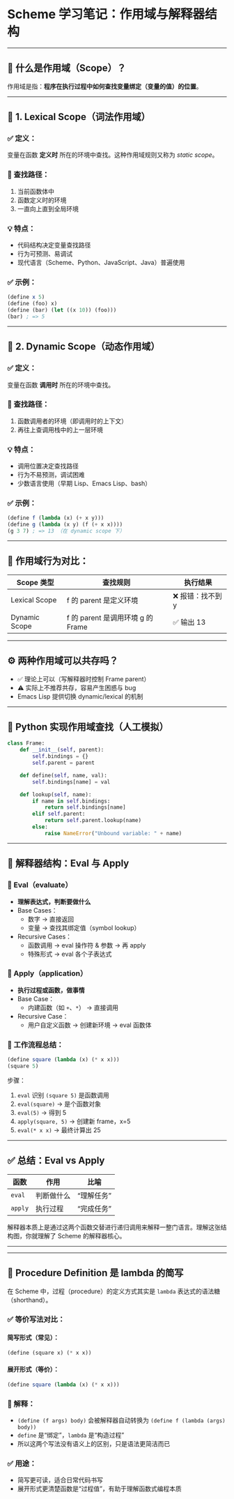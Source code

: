 # Scheme 学习笔记：作用域与解释器结构

---

## 🌟 什么是作用域（Scope）？

作用域是指：**程序在执行过程中如何查找变量绑定（变量的值）的位置**。

---

## 📘 1. Lexical Scope（词法作用域）

### ✅ 定义：
变量在函数 **定义时** 所在的环境中查找。这种作用域规则又称为 *static scope*。

### 🧠 查找路径：
1. 当前函数体中
2. 函数定义时的环境
3. 一直向上直到全局环境

### 💡 特点：
- 代码结构决定变量查找路径
- 行为可预测、易调试
- 现代语言（Scheme、Python、JavaScript、Java）普遍使用

### ✅ 示例：

```scheme
(define x 5)
(define (foo) x)
(define (bar) (let ((x 10)) (foo)))
(bar) ; => 5
```

---

## 📕 2. Dynamic Scope（动态作用域）

### ✅ 定义：
变量在函数 **调用时** 所在的环境中查找。

### 🧠 查找路径：
1. 函数调用者的环境（即调用时的上下文）
2. 再往上查调用栈中的上一层环境

### 💡 特点：
- 调用位置决定查找路径
- 行为不易预测，调试困难
- 少数语言使用（早期 Lisp、Emacs Lisp、bash）

### ✅ 示例：

```scheme
(define f (lambda (x) (+ x y)))
(define g (lambda (x y) (f (+ x x))))
(g 3 7) ; => 13 （在 dynamic scope 下）
```

---

## 🧪 作用域行为对比：

| Scope 类型       | 查找规则               | 执行结果        |
|------------------|------------------------|------------------|
| Lexical Scope    | f 的 parent 是定义环境 | ❌ 报错：找不到 y |
| Dynamic Scope    | f 的 parent 是调用环境 g 的 Frame | ✅ 输出 13 |

---

## ⚙️ 两种作用域可以共存吗？

- ✅ 理论上可以（写解释器时控制 Frame parent）
- ⚠️ 实际上不推荐共存，容易产生困惑与 bug
- Emacs Lisp 提供切换 dynamic/lexical 的机制

---

## 🧱 Python 实现作用域查找（人工模拟）

```python
class Frame:
    def __init__(self, parent):
        self.bindings = {}
        self.parent = parent

    def define(self, name, val):
        self.bindings[name] = val

    def lookup(self, name):
        if name in self.bindings:
            return self.bindings[name]
        elif self.parent:
            return self.parent.lookup(name)
        else:
            raise NameError("Unbound variable: " + name)
```

---

## 🧠 解释器结构：Eval 与 Apply

### 🧩 Eval（evaluate）
- **理解表达式，判断要做什么**
- Base Cases：
  - 数字 → 直接返回
  - 变量 → 查找其绑定值（symbol lookup）
- Recursive Cases：
  - 函数调用 → eval 操作符 & 参数 → 再 apply
  - 特殊形式 → eval 各个子表达式

### 🧩 Apply（application）
- **执行过程或函数，做事情**
- Base Case：
  - 内建函数（如 `+`、`*`） → 直接调用
- Recursive Case：
  - 用户自定义函数 → 创建新环境 → eval 函数体

### 🔄 工作流程总结：

```scheme
(define square (lambda (x) (* x x)))
(square 5)
```

步骤：

1. `eval` 识别 `(square 5)` 是函数调用
2. `eval(square)` → 是个函数对象
3. `eval(5)` → 得到 5
4. `apply(square, 5)` → 创建新 frame，x=5
5. `eval(* x x)` → 最终计算出 25

---

## ✅ 总结：Eval vs Apply

| 函数 | 作用 | 比喻 |
|------|------|------|
| `eval` | 判断做什么 | “理解任务” |
| `apply` | 执行过程 | “完成任务” |

解释器本质上是通过这两个函数交替进行递归调用来解释一整门语言。理解这张结构图，你就理解了 Scheme 的解释器核心。

---

---

## 🧩 Procedure Definition 是 lambda 的简写

在 Scheme 中，过程（procedure）的定义方式其实是 `lambda` 表达式的语法糖（shorthand）。

### ✅ 等价写法对比：

#### 简写形式（常见）：
```scheme
(define (square x) (* x x))
```

#### 展开形式（等价）：
```scheme
(define square (lambda (x) (* x x)))
```

### 🧠 解释：
- `(define (f args) body)` 会被解释器自动转换为 `(define f (lambda (args) body))`
- `define` 是“绑定”，`lambda` 是“构造过程”
- 所以这两个写法没有语义上的区别，只是语法更简洁而已

### ✅ 用途：
- 简写更可读，适合日常代码书写
- 展开形式更清楚函数是“过程值”，有助于理解函数式编程本质

